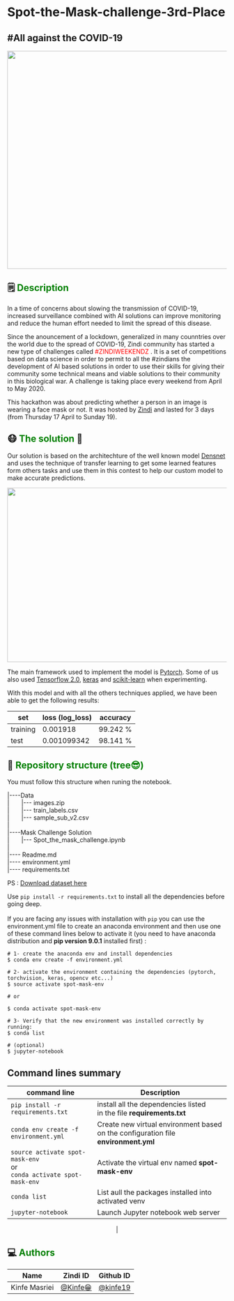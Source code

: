 # Spot-the-Mask-challenge-3rd-Place
## #All against the COVID-19

<div align="center">
    <img src = "https://pbs.twimg.com/media/EVyYt-IU8AALA3x.jpg" 
     height = "500"
     width = "1000">
</div>

     

## 🗒<span style='color:green'> Description </span>


In a time of concerns about slowing the transmission of COVID-19, increased surveillance combined with AI solutions can improve monitoring and reduce the human effort needed to limit the spread of this disease.

Since the anouncement of a lockdown, generalized in many counntries over the world due to the spread of COVID-19, Zindi community has started a new type of challenges called <span style='color:red'>#ZINDIWEEKENDZ </span>. It is a set of competitions based on data science in order to permit to all the #zindians the development of AI based solutions in order to use their skills for giving their community some technical means and  viable solutions to their community in this biological war.
A challenge is taking place every weekend from April to May 2020.

This hackathon was about predicting whether a person in an image is wearing a face mask or not. It was hosted by [Zindi](https://zindi.africa/hackathons/spot-the-mask-challenge/) and lasted for 3 days (from Thursday 17 April to Sunday 19).  

##  😷<span style='color:green'> The solution </span> 🧠
Our solution is based on the architechture of the well known model <a href="https://pytorch.org/hub/pytorch_vision_densenet/">Densnet</a> and uses the technique of transfer learning to get some learned features form others tasks and use them in this contest to help our custom model to make accurate predictions.

<div align="center">
    <img src = "https://pytorch.org/assets/images/densenet1.png" 
        height = "400"
        width = "800">
</div>

The main framework used to implement the model is <a href="https://pytorch.org/get-started/locally/">Pytorch</a>. Some of us also used [Tensorflow 2.0](https://www.tensorflow.org/), [keras](https://keras.io/) and [scikit-learn](https://scikit-learn.org/stable/) when experimenting.

With this model and with all the others techniques applied, we have been able to get the following results:

<div align='center'>

|set        | loss (log_loss)      | accuracy  |
|-----------|----------------------|-----------|
|training   |0.001918              | 99.242  % |
|test       |0.001099342           | 98.141 %  |

</div>


## 🌴<span style='color:green'> Repository structure (tree😎)</span>
You must follow this structure when runing the notebook.

|----Data  
|&nbsp;&nbsp;&nbsp;&nbsp;&nbsp;&nbsp;      |--- images.zip  
|&nbsp;&nbsp;&nbsp;&nbsp;&nbsp;&nbsp;      |--- train_labels.csv  
|&nbsp;&nbsp;&nbsp;&nbsp;&nbsp;&nbsp;      |--- sample_sub_v2.csv \
| \
|----Mask Challenge Solution  
|&nbsp;&nbsp;&nbsp;&nbsp;&nbsp;&nbsp;       |--- Spot_the_mask_challenge.ipynb  
|\
|---- Readme.md  
|---- environment.yml\
|---- requirements.txt  


PS : [Download dataset here](https://zindi.africa/hackathons/spot-the-mask-challenge/data) 

Use `pip install -r requirements.txt` to install all the dependencies before going deep.\
\
If you are facing any issues with installation with `pip` you can use the environment.yml file to create an anaconda environment and then use one of these command lines below to activate it (you need to have anaconda distribution and **pip version 9.0.1** installed first) : 

 ```
 # 1- create the anaconda env and install dependencies
 $ conda env create -f environment.yml
 
 # 2- activate the environment containing the dependencies (pytorch, torchvision, keras, opencv etc...)
$ source activate spot-mask-env 

# or

$ conda activate spot-mask-env

# 3- Verify that the new environment was installed correctly by running:
$ conda list

# (optional) 
$ jupyter-notebook
```

## Command lines summary

<div align="center">

 |command line                     |                Description                                                |
 |---------------------------------|---------------------------------------------------------------------------|
`pip install -r requirements.txt`  | install all the dependencies listed <br> in the file **requirements.txt** |
| `conda env create -f environment.yml`|Create new virtual environment based on the configuration file **environment.yml**|
| `source activate spot-mask-env ` <br> or <br> `conda activate spot-mask-env`| Activate the virtual env named **spot-mask-env**|
| `conda list`|List aull the packages installed into activated venv|
| `jupyter-notebook`|Launch Jupyter notebook web server|
|

</div>




## 💻<span style='color:green'> Authors </span>

<div align='center'>

| Name           |                     Zindi ID                     |                  Github ID               |
|----------------|--------------------------------------------------|------------------------------------------|
|Kinfe Masriei    |[@Kinfe😁](https://zindi.africa/users/kinfe)  |[@kinfe19](https://github.com/kinfe19)|

</div>


